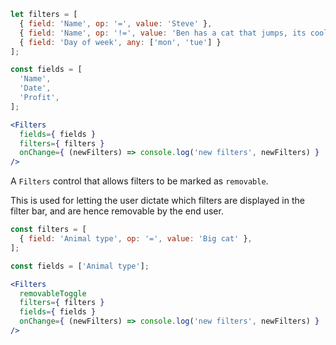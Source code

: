 ```jsx
let filters = [
  { field: 'Name', op: '=', value: 'Steve' },
  { field: 'Name', op: '!=', value: 'Ben has a cat that jumps, its cool' },
  { field: 'Day of week', any: ['mon', 'tue'] }
];

const fields = [
  'Name',
  'Date',
  'Profit',
];

<Filters
  fields={ fields }
  filters={ filters }
  onChange={ (newFilters) => console.log('new filters', newFilters) }
/>
```

A `Filters` control that allows filters to be marked as `removable`.

This is used for letting the user dictate which filters are displayed in the filter bar, and are
hence removable by the end user.

```jsx
const filters = [
  { field: 'Animal type', op: '=', value: 'Big cat' },
];

const fields = ['Animal type'];

<Filters
  removableToggle
  filters={ filters }
  fields={ fields }
  onChange={ (newFilters) => console.log('new filters', newFilters) }
/>
```
